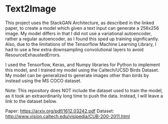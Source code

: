 # Text2Image

This project uses the StackGAN Architecture, as described in the linked paper, to create a model which given a text input can generate a 256x256 image. My model differs in that I did not use a variational autoencoder, rather a regular autoencoder, as I found this sped up training significantly. Also, due to the limitations of the Tensorflow Machine Learning Library, I had to use a few extra downsampling convolutional layers to avoid ResourceExhaustedErrors. 

I used the Tensorflow, Keras, and Numpy libraries for Python to implement this model, and I trained my model using the Caltech/UCSD Birds Dataset. My model can be generalized to generate images other than birds by instead using the MS COCO dataset.  

Note: This repository does NOT include the dataset used to train the model, as it took an extraordinarily long time to push the data. Instead, I will leave a link to the dataset below. 

Paper: https://arxiv.org/pdf/1612.03242.pdf
Dataset: http://www.vision.caltech.edu/visipedia/CUB-200-2011.html
